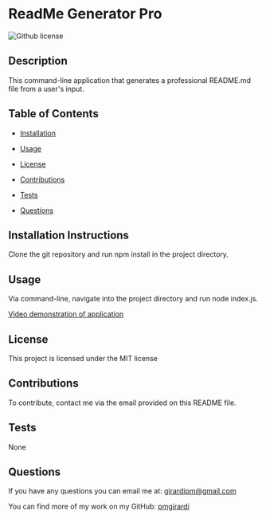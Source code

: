 # ReadMe Generator Pro
  ![Github license](https://img.shields.io/badge/license-MIT-blue.svg)
  ## Description
  This command-line application that generates a professional README.md file from a user's input.
  ## Table of Contents
  * [Installation](#installation-instructions)
  
  * [Usage](#usage)
  * [License](#license)
  * [Contributions](#contributions)
  
  * [Tests](#tests)
  
  * [Questions](#questions)
  ## Installation Instructions
  Clone the git repository and run npm install in the project directory.
  ## Usage
  Via command-line, navigate into the project directory and run node index.js.
  
 [Video demonstration of application](https://drive.google.com/file/d/1JcQhubpNvDHpW-cnURNH6B7qQJbIxr-V/view)

  ## License
This project is licensed under the MIT license
  ## Contributions
  To contribute, contact me via the email provided on this README file.
  ## Tests
  None
  ## Questions
  If you have any questions you can email me at: girardipm@gmail.com 

  You can find more of my work on my GitHub: [pmgirardi](https://github.com/pmgirardi) 
